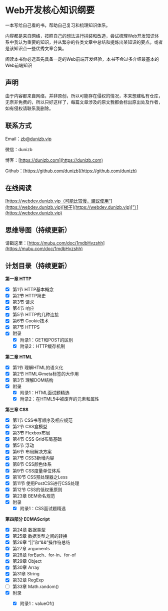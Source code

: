 # Web开发核心知识纲要

一本写给自己看的书，帮助自己复习和梳理知识体系。

内容都是来自网络，按照自己的想法进行拼装和改造，尝试梳理Web开发知识体系中我认为重要的知识，并从繁杂的各类文章中总结和提炼出某知识的要点。或者是该知识点一些优秀文章合集。

阅读本书你必选首先具备一定的Web前端开发经验，本书不会过多介绍最基本的Web前端知识

## 声明

由于内容都来自网络，并非原创，所以可能存在侵权的情况，本来想建私有仓库，无奈非免费的，所以只好这样了，每篇文章涉及的原文我都会标出原出处及作者，如有侵权请联系我删除。

## 联系方式

Email：[zb@dunizb.vip](mailto:zb@dunizb.vip)

微信：dunizb

博客：[https://dunizb.com](https://dunizb.com)

Github：[https://github.com/dunizb](https://github.com/dunizb)

## 在线阅读

[https://webdev.dunizb.vip（可能比较慢，建议使用“](https://webdev.dunizb.vip)[梯子](https://webdev.dunizb.vip)[”）](https://webdev.dunizb.vip)

## 思维导图（持续更新）

请戳这里：[https://mubu.com/doc/1mdbHvzshh](https://mubu.com/doc/1mdbHvzshh)

## 计划目录（持续更新）

**第一章 HTTP**

* [x] 第1节 HTTP基本概念
* [x] 第2节 HTTP简史
* [x] 第3节 请求
* [x] 第4节 响应
* [x] 第5节 HTTP的几种连接
* [x] 第6节 Cookie技术
* [x] 第7节 HTTPS
* [x] 附录
  * [x] 附录1：GET和POST的区别
  * [x] 附录2：HTTP缓存机制

**第二章 HTML**

* [x] 第1节 理解HTML的语义化
* [x] 第2节 HTML中meta标签的大作用
* [x] 第3节 理解DOM结构
* [x] 附录
  * [x] 附录1：HTML面试题精选
  * [x] 附录2：在HTML5中被废弃的元素和属性

**第三章 CSS**

* [x] 第1节 CSS书写顺序及相应规范
* [x] 第2节 CSS盒模型
* [x] 第3节 Flexbox布局
* [x] 第4节 CSS Grid布局基础
* [x] 第5节 浮动
* [x] 第6节 布局解决方案
* [x] 第7节 CSS3新增内容
* [x] 第8节 CSS颜色体系
* [x] 第9节 CSS度量单位体系
* [x] 第10节 CSS预处理器之Less
* [x] 第11节 使用PostCSS进行CSS处理
* [x] 第12节 CSS的低权重原则
* [x] 第23章 BEM命名规范
* [x] 附录
  * [x] 附录1：CSS面试题精选

**第四部分 ECMAScript**

* [x] 第24章 数据类型
* [x] 第25章 数据类型之间的转换
* [x] 第26章 “\|\|”和“&&”操作符总结
* [x] 第27章 arguments
* [x] 第28章 forEach、for-in、for-of
* [x] 第29章 Object
* [x] 第30章 Array
* [x] 第31章 String
* [x] 第32章 RegExp
* [ ] 第33章 Math.random\(\)
* [x] 附录
  * [x] 附录1：valueOf\(\)



